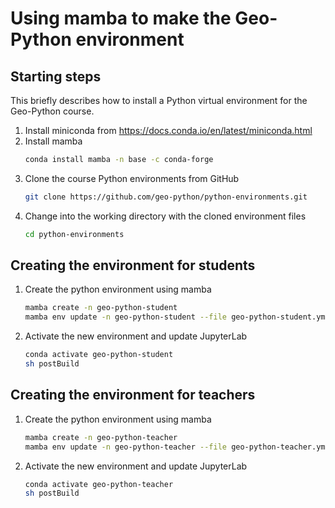 # Using mamba to make the Geo-Python environment

## Starting steps
This briefly describes how to install a Python virtual environment for the Geo-Python course.

1. Install miniconda from https://docs.conda.io/en/latest/miniconda.html
2. Install mamba
    ```bash
    conda install mamba -n base -c conda-forge
    ```
3. Clone the course Python environments from GitHub
    ```bash
    git clone https://github.com/geo-python/python-environments.git
    ```
4. Change into the working directory with the cloned environment files
    ```bash
    cd python-environments
    ```
## Creating the environment for students
1. Create the python environment using mamba
    ```bash
    mamba create -n geo-python-student
    mamba env update -n geo-python-student --file geo-python-student.yml
    ```
2. Activate the new environment and update JupyterLab
    ```bash
    conda activate geo-python-student
    sh postBuild
    ```
## Creating the environment for teachers
1. Create the python environment using mamba
    ```bash
    mamba create -n geo-python-teacher
    mamba env update -n geo-python-teacher --file geo-python-teacher.yml
    ```
2. Activate the new environment and update JupyterLab
    ```bash
    conda activate geo-python-teacher
    sh postBuild
    ```
